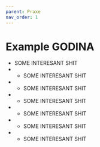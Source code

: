 ```yaml
---
parent: Praxe
nav_order: 1
---
```

# Example GODINA
- SOME INTERESANT SHIT
- - SOME INTERESANT SHIT
- - SOME INTERESANT SHIT
- - SOME INTERESANT SHIT
- - SOME INTERESANT SHIT
- - SOME INTERESANT SHIT
- - SOME INTERESANT SHIT
